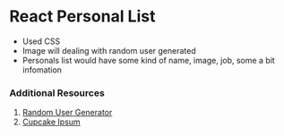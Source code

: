 # React Personal List
* Used CSS
* Image will dealing with random user generated
* Personals list would have some kind of name, image, job, some a bit infomation



### Additional Resources
1. <a href="https://randomuser.me/" target="_blank">Random User Generator</a>
2. <a href="http://www.cupcakeipsum.com/#/paragraphs/5/length/short/with_love/false/start_with_cupcake/false/seed/4d42932f695d6b78d79bef7813221499e25df5a2969302f2f66fe397b55f0108" target="_blank">Cupcake Ipsum</a>

